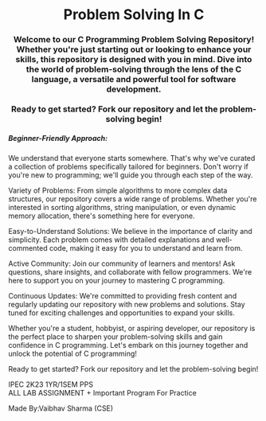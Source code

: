 <h1 align="center">Problem Solving In C</h1>

<h3 align="center">
  Welcome to our C Programming Problem Solving Repository! Whether you're just starting out or looking to enhance your skills, this repository is designed with you 
  in mind. Dive into the world of problem-solving through the lens of the C language, a versatile and powerful tool for software development.
  <br> <br>
  Ready to get started? Fork our repository and let the problem-solving begin!
</h3>

<h5 align="left">Beginner-Friendly Approach: </h5>
<p align="left"> 
  We understand that everyone starts somewhere. That's why we've curated a collection of problems specifically tailored for beginners. Don't worry if you're new to 
  programming; we'll guide you through each step of the way.
</p>

Variety of Problems: From simple algorithms to more complex data structures, our repository covers a wide range of problems. Whether you're interested in sorting algorithms, string manipulation, or even dynamic memory allocation, there's something here for everyone.

Easy-to-Understand Solutions: We believe in the importance of clarity and simplicity. Each problem comes with detailed explanations and well-commented code, making it easy for you to understand and learn from.

Active Community: Join our community of learners and mentors! Ask questions, share insights, and collaborate with fellow programmers. We're here to support you on your journey to mastering C programming.

Continuous Updates: We're committed to providing fresh content and regularly updating our repository with new problems and solutions. Stay tuned for exciting challenges and opportunities to expand your skills.

Whether you're a student, hobbyist, or aspiring developer, our repository is the perfect place to sharpen your problem-solving skills and gain confidence in C programming. Let's embark on this journey together and unlock the potential of C programming!

Ready to get started? Fork our repository and let the problem-solving begin!

IPEC 2K23 1YR/1SEM PPS          
ALL LAB ASSIGNMENT + Important Program For Practice

Made By:Vaibhav Sharma (CSE)
